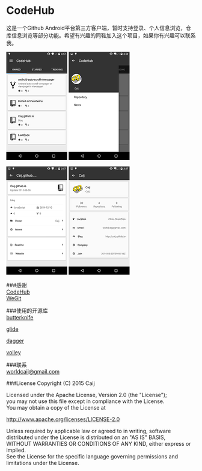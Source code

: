 # CodeHub  
这是一个Github Android平台第三方客户端，暂时支持登录、个人信息浏览，仓库信息浏览等部分功能。希望有兴趣的同鞋加入这个项目，如果你有兴趣可以联系我。  

![main](main.png)  ![nav](nav.png)  

![repository](repository.png)  ![user](user.png) 

###感谢  
[CodeHub](https://github.com/thedillonb/CodeHub)  
[WeGit](https://github.com/Leaking/WeGit)  

###使用的开源库  
[butterknife](https://github.com/JakeWharton/butterknife)  

[glide](https://github.com/bumptech/glide)  

[dagger](https://github.com/google/dagger)  

[volley](https://github.com/mcxiaoke/android-volley)  

###联系  
[worldcaij@gmail.com](mailto:worldcaij@gmail.com)  

###License
Copyright (C) 2015 Caij  

Licensed under the Apache License, Version 2.0 (the "License");  
you may not use this file except in compliance with the License.  
You may obtain a copy of the License at  

   http://www.apache.org/licenses/LICENSE-2.0

Unless required by applicable law or agreed to in writing, software  
distributed under the License is distributed on an "AS IS" BASIS,  
WITHOUT WARRANTIES OR CONDITIONS OF ANY KIND, either express or implied.  
See the License for the specific language governing permissions and  
limitations under the License.



